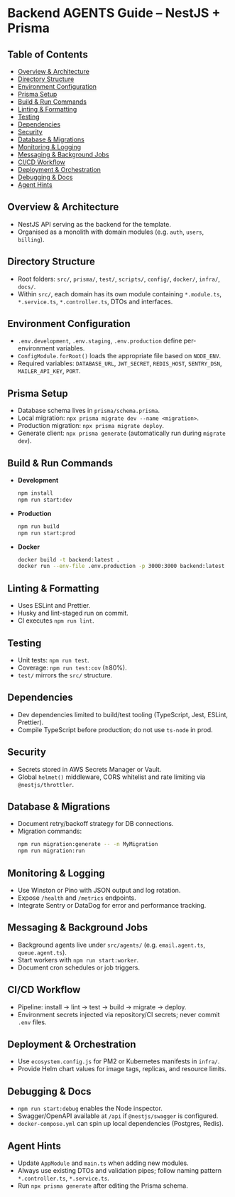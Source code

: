 # Backend AGENTS Guide – NestJS + Prisma

## Table of Contents
- [Overview & Architecture](#overview--architecture)
- [Directory Structure](#directory-structure)
- [Environment Configuration](#environment-configuration)
- [Prisma Setup](#prisma-setup)
- [Build & Run Commands](#build--run-commands)
- [Linting & Formatting](#linting--formatting)
- [Testing](#testing)
- [Dependencies](#dependencies)
- [Security](#security)
- [Database & Migrations](#database--migrations)
- [Monitoring & Logging](#monitoring--logging)
- [Messaging & Background Jobs](#messaging--background-jobs)
- [CI/CD Workflow](#cicd-workflow)
- [Deployment & Orchestration](#deployment--orchestration)
- [Debugging & Docs](#debugging--docs)
- [Agent Hints](#agent-hints)

## Overview & Architecture
- NestJS API serving as the backend for the template.
- Organised as a monolith with domain modules (e.g. `auth`, `users`, `billing`).

## Directory Structure
- Root folders: `src/`, `prisma/`, `test/`, `scripts/`, `config/`, `docker/`, `infra/`, `docs/`.
- Within `src/`, each domain has its own module containing `*.module.ts`, `*.service.ts`, `*.controller.ts`, DTOs and interfaces.

## Environment Configuration
- `.env.development`, `.env.staging`, `.env.production` define per-environment variables.
- `ConfigModule.forRoot()` loads the appropriate file based on `NODE_ENV`.
- Required variables: `DATABASE_URL`, `JWT_SECRET`, `REDIS_HOST`, `SENTRY_DSN`, `MAILER_API_KEY`, `PORT`.

## Prisma Setup
- Database schema lives in `prisma/schema.prisma`.
- Local migration: `npx prisma migrate dev --name <migration>`.
- Production migration: `npx prisma migrate deploy`.
- Generate client: `npx prisma generate` (automatically run during `migrate dev`).

## Build & Run Commands
- **Development**
  ```bash
  npm install
  npm run start:dev
  ```
- **Production**
  ```bash
  npm run build
  npm run start:prod
  ```
- **Docker**
  ```bash
  docker build -t backend:latest .
  docker run --env-file .env.production -p 3000:3000 backend:latest
  ```

## Linting & Formatting
- Uses ESLint and Prettier.
- Husky and lint-staged run on commit.
- CI executes `npm run lint`.

## Testing
- Unit tests: `npm run test`.
- Coverage: `npm run test:cov` (≥80%).
- `test/` mirrors the `src/` structure.

## Dependencies
- Dev dependencies limited to build/test tooling (TypeScript, Jest, ESLint, Prettier).
- Compile TypeScript before production; do not use `ts-node` in prod.

## Security
- Secrets stored in AWS Secrets Manager or Vault.
- Global `helmet()` middleware, CORS whitelist and rate limiting via `@nestjs/throttler`.

## Database & Migrations
- Document retry/backoff strategy for DB connections.
- Migration commands:
  ```bash
  npm run migration:generate -- -n MyMigration
  npm run migration:run
  ```

## Monitoring & Logging
- Use Winston or Pino with JSON output and log rotation.
- Expose `/health` and `/metrics` endpoints.
- Integrate Sentry or DataDog for error and performance tracking.

## Messaging & Background Jobs
- Background agents live under `src/agents/` (e.g. `email.agent.ts`, `queue.agent.ts`).
- Start workers with `npm run start:worker`.
- Document cron schedules or job triggers.

## CI/CD Workflow
- Pipeline: install → lint → test → build → migrate → deploy.
- Environment secrets injected via repository/CI secrets; never commit `.env` files.

## Deployment & Orchestration
- Use `ecosystem.config.js` for PM2 or Kubernetes manifests in `infra/`.
- Provide Helm chart values for image tags, replicas, and resource limits.

## Debugging & Docs
- `npm run start:debug` enables the Node inspector.
- Swagger/OpenAPI available at `/api` if `@nestjs/swagger` is configured.
- `docker-compose.yml` can spin up local dependencies (Postgres, Redis).

## Agent Hints
- Update `AppModule` and `main.ts` when adding new modules.
- Always use existing DTOs and validation pipes; follow naming pattern `*.controller.ts`, `*.service.ts`.
- Run `npx prisma generate` after editing the Prisma schema.
